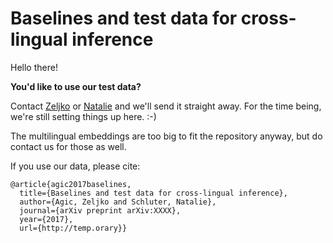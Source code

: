 # Baselines and test data for cross-lingual inference

Hello there!

**You'd like to use our test data?**

Contact [Zeljko](mailto:zeag@itu.dk) or [Natalie](mailto:nael@itu.dk) and we'll send it straight away.
For the time being, we're still setting things up here. :-)

The multilingual embeddings are too big to fit the repository anyway, but do contact us for those as well.

If you use our data, please cite:

```
@article{agic2017baselines,
  title={Baselines and test data for cross-lingual inference},
  author={Agic, Zeljko and Schluter, Natalie},
  journal={arXiv preprint arXiv:XXXX},
  year={2017},
  url={http://temp.orary}}
```
